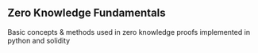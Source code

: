 ## Zero Knowledge Fundamentals
Basic concepts & methods used in zero knowledge proofs implemented in python and solidity

